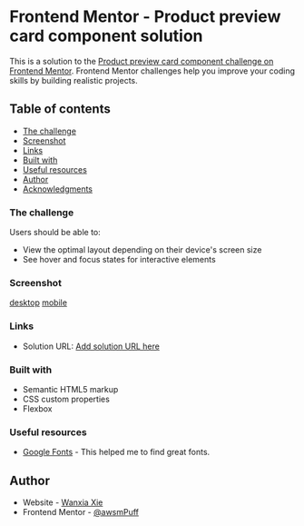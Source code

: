 # Frontend Mentor - Product preview card component solution

This is a solution to the [Product preview card component challenge on Frontend Mentor](https://www.frontendmentor.io/challenges/product-preview-card-component-GO7UmttRfa). Frontend Mentor challenges help you improve your coding skills by building realistic projects. 

## Table of contents

- [The challenge](#the-challenge)
- [Screenshot](#screenshot)
- [Links](#links)
- [Built with](#built-with)
- [Useful resources](#useful-resources)
- [Author](#author)
- [Acknowledgments](#acknowledgments)



### The challenge

Users should be able to:

- View the optimal layout depending on their device's screen size
- See hover and focus states for interactive elements


### Screenshot

[desktop](./screenshots/desktop.png)
[mobile](./screenshots/mobile.png)


### Links

- Solution URL: [Add solution URL here](https://your-solution-url.com)


### Built with

- Semantic HTML5 markup
- CSS custom properties
- Flexbox


### Useful resources

- [Google Fonts](https://fonts.google.com/) - This helped me to find great fonts.


## Author

- Website - [Wanxia Xie](/)
- Frontend Mentor - [@awsmPuff](https://www.frontendmentor.io/profile/awsmPuff)


